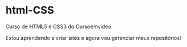# html-CSS
 Curso de HTML5 e CSS3 do Cursoemvideo

Estou aprendendo a criar sites e agora vou gerenciar meus repositórios!